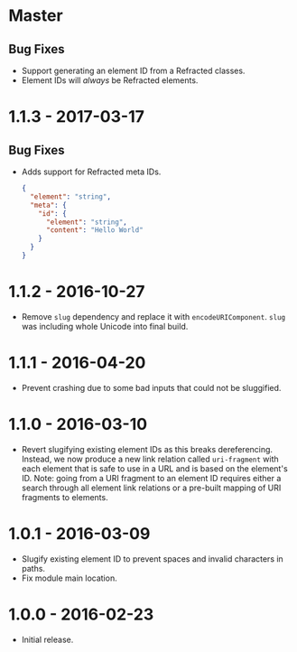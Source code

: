 # Master

## Bug Fixes

- Support generating an element ID from a Refracted classes.
- Element IDs will *always* be Refracted elements.

# 1.1.3 - 2017-03-17

## Bug Fixes

- Adds support for Refracted meta IDs.

  ```json
  {
    "element": "string",
    "meta": {
      "id": {
        "element": "string",
        "content": "Hello World"
      }
    }
  }
  ```

# 1.1.2 - 2016-10-27

- Remove `slug` dependency and replace it with `encodeURIComponent`. `slug` was including whole Unicode into final build.

# 1.1.1 - 2016-04-20

- Prevent crashing due to some bad inputs that could not be sluggified.

# 1.1.0 - 2016-03-10

- Revert slugifying existing element IDs as this breaks dereferencing. Instead, we now produce a new link relation called `uri-fragment` with each element that is safe to use in a URL and is based on the element's ID. Note: going from a URI fragment to an element ID requires either a search through all element link relations or a pre-built mapping of URI fragments to elements.

# 1.0.1 - 2016-03-09

- Slugify existing element ID to prevent spaces and invalid characters in paths.
- Fix module main location.

# 1.0.0 - 2016-02-23

- Initial release.
